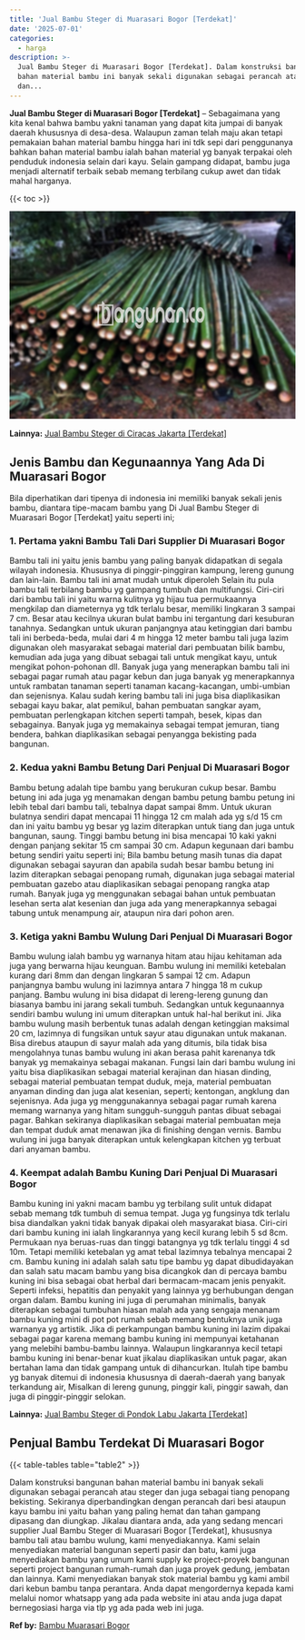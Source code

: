 ```yaml
---
title: 'Jual Bambu Steger di Muarasari Bogor [Terdekat]'
date: '2025-07-01'
categories:
  - harga
description: >-
  Jual Bambu Steger di Muarasari Bogor [Terdekat]. Dalam konstruksi bangunan
  bahan material bambu ini banyak sekali digunakan sebagai perancah atau steger
  dan...
---
```


**Jual Bambu Steger di Muarasari Bogor \[Terdekat\]** – Sebagaimana yang kita kenal bahwa bambu yakni tanaman yang dapat kita jumpai di banyak daerah khususnya di desa-desa. Walaupun zaman telah maju akan tetapi pemakaian bahan material bambu hingga hari ini tdk sepi dari penggunanya bahkan bahan material bambu ialah bahan material yg banyak terpakai oleh penduduk indonesia selain dari kayu. Selain gampang didapat, bambu juga menjadi alternatif terbaik sebab memang terbilang cukup awet dan tidak mahal harganya.

{{< toc >}}

![Jual Bambu Steger di Muarasari Bogor [Terdekat]](/images/jual-bambu-tali-33.png)

**Lainnya:** [Jual Bambu Steger di Ciracas Jakarta \[Terdekat\]](https://bambu.bangunan.co/jual-bambu-steger-di-ciracas-jakarta-terdekat/)

## Jenis Bambu dan Kegunaannya Yang Ada Di Muarasari Bogor

Bila diperhatikan dari tipenya di indonesia ini memiliki banyak sekali jenis bambu, diantara tipe-macam bambu yang Di Jual Bambu Steger di Muarasari Bogor \[Terdekat\] yaitu seperti ini;

### 1\. Pertama yakni Bambu Tali Dari Supplier Di Muarasari Bogor

Bambu tali ini yaitu jenis bambu yang paling banyak didapatkan di segala wilayah indonesia. Khususnya di pinggir-pinggiran kampung, lereng gunung dan lain-lain. Bambu tali ini amat mudah untuk diperoleh Selain itu pula bambu tali terbilang bambu yg gampang tumbuh dan multifungsi. Ciri-ciri dari bambu tali ini yaitu warna kulitnya yg hijau tua permukaannya mengkilap dan diameternya yg tdk terlalu besar, memiliki lingkaran 3 sampai 7 cm. Besar atau kecilnya ukuran bulat bambu ini tergantung dari kesuburan tanahnya. Sedangkan untuk ukuran panjangnya atau ketinggian dari bambu tali ini berbeda-beda, mulai dari 4 m hingga 12 meter bambu tali juga lazim digunakan oleh masyarakat sebagai material dari pembuatan bilik bambu, kemudian ada juga yang dibuat sebagai tali untuk mengikat kayu, untuk mengikat pohon-pohonan dll. Banyak juga yang menerapkan bambu tali ini sebagai pagar rumah atau pagar kebun dan juga banyak yg menerapkannya untuk rambatan tanaman seperti tanaman kacang-kacangan, umbi-umbian dan sejenisnya. Kalau sudah kering bambu tali ini juga bisa diaplikasikan sebagai kayu bakar, alat pemikul, bahan pembuatan sangkar ayam, pembuatan perlengkapan kitchen seperti tampah, besek, kipas dan sebagainya. Banyak juga yg memakainya sebagai tempat jemuran, tiang bendera, bahkan diaplikasikan sebagai penyangga bekisting pada bangunan.

### 2\. Kedua yakni Bambu Betung Dari Penjual Di Muarasari Bogor

Bambu betung adalah tipe bambu yang berukuran cukup besar. Bambu betung ini ada juga yg menamakan dengan bambu petung bambu petung ini lebih tebal dari bambu tali, tebalnya dapat sampai 8mm. Untuk ukuran bulatnya sendiri dapat mencapai 11 hingga 12 cm malah ada yg s/d 15 cm dan ini yaitu bambu yg besar yg lazim diterapkan untuk tiang dan juga untuk bangunan, saung. Tinggi bambu betung ini bisa mencapai 10 kaki yakni dengan panjang sekitar 15 cm sampai 30 cm. Adapun kegunaan dari bambu betung sendiri yaitu seperti ini; Bila bambu betung masih tunas dia dapat digunakan sebagai sayuran dan apabila sudah besar bambu betung ini lazim diterapkan sebagai penopang rumah, digunakan juga sebagai material pembuatan gazebo atau diaplikasikan sebagai penopang rangka atap rumah. Banyak juga yg menggunakan sebagai bahan untuk pembuatan lesehan serta alat kesenian dan juga ada yang menerapkannya sebagai tabung untuk menampung air, ataupun nira dari pohon aren.

### 3\. Ketiga yakni Bambu Wulung Dari Penjual Di Muarasari Bogor

Bambu wulung ialah bambu yg warnanya hitam atau hijau kehitaman ada juga yang berwarna hijau keunguan. Bambu wulung ini memiliki ketebalan kurang dari 8mm dan dengan lingkaran 5 sampai 12 cm. Adapun panjangnya bambu wulung ini lazimnya antara 7 hingga 18 m cukup panjang. Bambu wulung ini bisa didapat di lereng-lereng gunung dan biasanya bambu ini jarang sekali tumbuh. Sedangkan untuk kegunaannya sendiri bambu wulung ini umum diterapkan untuk hal-hal berikut ini. Jika bambu wulung masih berbentuk tunas adalah dengan ketinggian maksimal 20 cm, lazimnya di fungsikan untuk sayur atau digunakan untuk makanan. Bisa direbus ataupun di sayur malah ada yang ditumis, bila tidak bisa mengolahnya tunas bambu wulung ini akan berasa pahit karenanya tdk banyak yg memakainya sebagai makanan. Fungsi lain dari bambu wulung ini yaitu bisa diaplikasikan sebagai material kerajinan dan hiasan dinding, sebagai material pembuatan tempat duduk, meja, material pembuatan anyaman dinding dan juga alat kesenian, seperti; kentongan, angklung dan sejenisnya. Ada juga yg menggunakannya sebagai pagar rumah karena memang warnanya yang hitam sungguh-sungguh pantas dibuat sebagai pagar. Bahkan sekiranya diaplikasikan sebagai material pembuatan meja dan tempat duduk amat menawan jika di finishing dengan vernis. Bambu wulung ini juga banyak diterapkan untuk kelengkapan kitchen yg terbuat dari anyaman bambu.

### 4\. Keempat adalah Bambu Kuning Dari Penjual Di Muarasari Bogor

Bambu kuning ini yakni macam bambu yg terbilang sulit untuk didapat sebab memang tdk tumbuh di semua tempat. Juga yg fungsinya tdk terlalu bisa diandalkan yakni tidak banyak dipakai oleh masyarakat biasa. Ciri-ciri dari bambu kuning ini ialah lingkarannya yang kecil kurang lebih 5 sd 8cm. Permukaan nya beruas-ruas dan tinggi batangnya yg tdk terlalu tinggi 4 sd 10m. Tetapi memiliki ketebalan yg amat tebal lazimnya tebalnya mencapai 2 cm. Bambu kuning ini adalah salah satu tipe bambu yg dapat dibudidayakan dan salah satu macam bambu yang bisa dicangkok dan di percaya bambu kuning ini bisa sebagai obat herbal dari bermacam-macam jenis penyakit. Seperti infeksi, hepatitis dan penyakit yang lainnya yg berhubungan dengan organ dalam. Bambu kuning ini juga di perumahan minimalis, banyak diterapkan sebagai tumbuhan hiasan malah ada yang sengaja menanam bambu kuning mini di pot pot rumah sebab memang bentuknya unik juga warnanya yg artistik. Jika di perkampungan bambu kuning ini lazim dipakai sebagai pagar karena memang bambu kuning ini mempunyai ketahanan yang melebihi bambu-bambu lainnya. Walaupun lingkarannya kecil tetapi bambu kuning ini benar-benar kuat jikalau diaplikasikan untuk pagar, akan bertahan lama dan tidak gampang untuk di dihancurkan. Itulah tipe bambu yg banyak ditemui di indonesia khususnya di daerah-daerah yang banyak terkandung air, Misalkan di lereng gunung, pinggir kali, pinggir sawah, dan juga di pinggir-pinggir selokan.

**Lainnya:** [Jual Bambu Steger di Pondok Labu Jakarta \[Terdekat\]](https://bambu.bangunan.co/jual-bambu-steger-di-pondok-labu-jakarta-terdekat/)

## Penjual Bambu Terdekat Di Muarasari Bogor

{{< table-tables table="table2" >}}

Dalam konstruksi bangunan bahan material bambu ini banyak sekali digunakan sebagai perancah atau steger dan juga sebagai tiang penopang bekisting. Sekiranya diperbandingkan dengan perancah dari besi ataupun kayu bambu ini yaitu bahan yang paling hemat dan tahan gampang dipasang dan diungkap. Jikalau diantara anda, ada yang sedang mencari supplier Jual Bambu Steger di Muarasari Bogor \[Terdekat\], khususnya bambu tali atau bambu wulung, kami menyediakannya. Kami selain menyediakan material bangunan seperti pasir dan batu, kami juga menyediakan bambu yang umum kami supply ke project-proyek bangunan seperti project bangunan rumah-rumah dan juga proyek gedung, jembatan dan lainnya. Kami menyediakan banyak stok material bambu yg kami ambil dari kebun bambu tanpa perantara. Anda dapat mengordernya kepada kami melalui nomor whatsapp yang ada pada website ini atau anda juga dapat bernegosiasi harga via tlp yg ada pada web ini juga.

**Ref by:** [Bambu Muarasari Bogor](https://id.wikipedia.org/wiki/Bambu)
